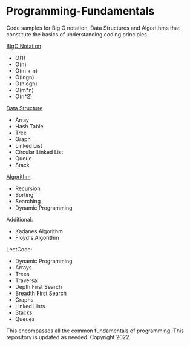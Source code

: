 # Programming-Fundamentals
Code samples for Big O notation, Data Structures and Algorithms that constitute the basics of understanding coding principles.

[BigO Notation](https://github.com/faisalkhan91/Programming-Fundamentals/tree/main/Big%20O%20Notation)
- O(1)
- O(n)
- O(m + n)
- O(logn)
- O(nlogn)
- O(m*n)
- O(n^2)

[Data Structure](https://github.com/faisalkhan91/Programming-Fundamentals/tree/main/Data%20Structures)
- Array
- Hash Table
- Tree
- Graph
- Linked List
 - Circular Linked List
- Queue
- Stack

[Algorithm](https://github.com/faisalkhan91/Programming-Fundamentals/tree/main/Algorithms)
- Recursion
- Sorting
- Searching
- Dynamic Programming

Additional:
- Kadanes Algorithm
- Floyd's Algorithm

LeetCode:
- Dynamic Programming
- Arrays
- Trees
- Traversal
 - Depth First Search
 - Breadth First Search
- Graphs
- Linked Lists
- Stacks
- Queues

This encompasses all the common fundamentals of programming. This repository is updated as needed.
Copyright 2022.
